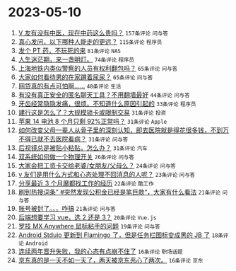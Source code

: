 # 2023-05-10

1. [V 友有没有中医，现在中药这么贵吗？](https://www.v2ex.com/t/938788) `157条评论` `问与答`
1. [真心发问，以下哪种人能走的更远？](https://www.v2ex.com/t/938825) `115条评论` `程序员`
1. [发个 PT 药，不玩死的来](https://www.v2ex.com/t/938793) `81条评论` `NAS`
1. [人生迷茫期，来一盏明灯。](https://www.v2ex.com/t/938829) `74条评论` `程序员`
1. [上海地铁内类似警察的人员有权利翻包吗？](https://www.v2ex.com/t/938794) `65条评论` `问与答`
1. [大家如何看待男的在家蹲着尿尿？](https://www.v2ex.com/t/938834) `65条评论` `问与答`
1. [网贷真的有点可怕啊......](https://www.v2ex.com/t/938893) `48条评论` `生活`
1. [有没有真正安全的匿名聊天工具？不用翻墙最好](https://www.v2ex.com/t/938900) `44条评论` `问与答`
1. [牙齿经常隐隐发痛，很烦。不知道什么原因引起的](https://www.v2ex.com/t/938904) `33条评论` `程序员`
1. [建行这是怎么了？大规模锁卡或限制交易](https://www.v2ex.com/t/938807) `31条评论` `投资`
1. [苹果 14 电池 8 个月只剩 92%正常吗？](https://www.v2ex.com/t/938805) `31条评论` `Apple`
1. [如何改变父母一辈人从骨子里的深刻认知，即去医院就是得花很多钱，不到万不得已就不去医院看病？](https://www.v2ex.com/t/938795) `31条评论` `问与答`
1. [后视镜总是被贴小粘贴，怎么办？](https://www.v2ex.com/t/938755) `31条评论` `汽车`
1. [双系统如何做一个物理开关](https://www.v2ex.com/t/938775) `26条评论` `问与答`
1. [大家会把工资卡交给老婆/女朋友/父母么？](https://www.v2ex.com/t/938756) `24条评论` `问与答`
1. [v 友们是用什么方式和心态处理不回消息的人呢？](https://www.v2ex.com/t/938891) `23条评论` `问与答`
1. [分享最近 3 个月魔都找工作的经历](https://www.v2ex.com/t/938858) `22条评论` `酷工作`
1. [刷到热搜词条” #突然发现公积金已经是笔巨款“，大家有什么看法](https://www.v2ex.com/t/938910) `21条评论` `问与答`
1. [账号被封了。。。咋搞](https://www.v2ex.com/t/938768) `21条评论` `问与答`
1. [后端想要学习 vue，选 2 还是 3？](https://www.v2ex.com/t/938784) `20条评论` `Vue.js`
1. [罗技 MX Anywhere 鼠标粘手的问题](https://www.v2ex.com/t/938785) `19条评论` `问与答`
1. [Android Stduio 更新到 Flamingo 了，但是任务栏图标变成黑的 JB 了](https://www.v2ex.com/t/938763) `18条评论` `Android`
1. [连续两年晋升失败，我的心态有点崩不住了](https://www.v2ex.com/t/938925) `16条评论` `职场话题`
1. [京东真的是一天不如一天了，两天被京东恶心了两次。](https://www.v2ex.com/t/938876) `16条评论` `京东`

